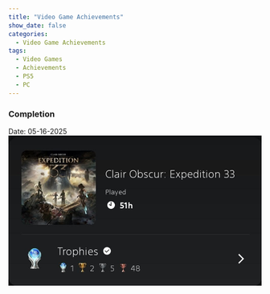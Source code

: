 ```yaml
---
title: "Video Game Achievements"
show_date: false
categories: 
  - Video Game Achievements
tags: 
  - Video Games
  - Achievements
  - PS5
  - PC
---
```


### Completion

Date: 05-16-2025
![img](/assets/game-achievements/e33.jpg)

